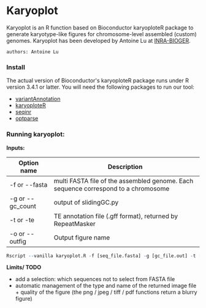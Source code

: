# Karyoplot
Karyoplot is an R function based on Bioconductor karyoploteR package to generate karyotype-like figures for chromosome-level assembled (custom) genomes. Karyoplot has been developed by Antoine Lu at [INRA-BIOGER](https://www6.versailles-grignon.inra.fr/bioger).

	authors: Antoine Lu

### Install
The actual version of Bioconductor's karyoploteR package runs under R version 3.4.1 or latter.
You will need the following packages to run our tool:
+ [variantAnnotation](https://bioconductor.org/packages/release/bioc/html/VariantAnnotation.html)
+ [karyoploteR](http://bioconductor.org/packages/release/bioc/html/karyoploteR.html)
+ [seqinr](https://cran.r-project.org/web/packages/seqinr/index.html)
+ [optparse](https://cran.r-project.org/web/packages/optparse/index.html)



### Running karyoplot:

**Inputs:**

|Option name | Description|
|------------|------------|
|-f or --fasta|multi FASTA file of the assembled genome. Each sequence correspond to a chromosome|
|-g or --gc\_count|output of slidingGC.py|
|-t or -te| TE annotation file (.gff format), returned by RepeatMasker|
|-o or --outfig|Output figure name|

```r
Rscript --vanilla karyoplot.R -f [seq_file.fasta] -g [gc_file.out] -t [te_file.gff] (-o [out_figure_name])
```

**Limits/ TODO**

- add a selection: which sequences not to select from FASTA file
- automatic management of the type and name of the returned image file + quality of the figure (the png / jpeg / tiff / pdf functions return a blurry figure)

